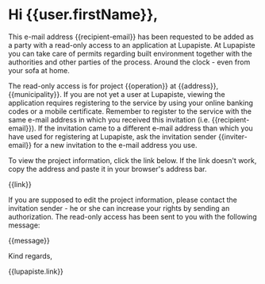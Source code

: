 # Hi {{user.firstName}},

This e-mail address {{recipient-email}} has been requested to be added as a party with a read-only access to an application at Lupapiste. At Lupapiste you can take care of permits regarding built environment together with the authorities and other parties of the process. Around the clock - even from your sofa at home.

The read-only access is for project {{operation}} at {{address}}, {{municipality}}. If you are not yet a user at Lupapiste, viewing the application requires registering to the service by using your online banking codes or a mobile certificate. Remember to register to the service with the same e-mail address in which you received this invitation (i.e. {{recipient-email}}). If the invitation came to a different e-mail address than which you have used for registering at Lupapiste, ask the invitation sender {{inviter-email}} for a new invitation to the e-mail address you use.

To view the project information, click the link below. If the link doesn't work, copy the address and paste it in your browser's address bar.

{{link}}
 
If you are supposed to edit the project information, please contact the invitation sender - he or she can increase your rights by sending an authorization. The read-only access has been sent to you with the following message:

{{message}}

Kind regards,

{{lupapiste.link}}